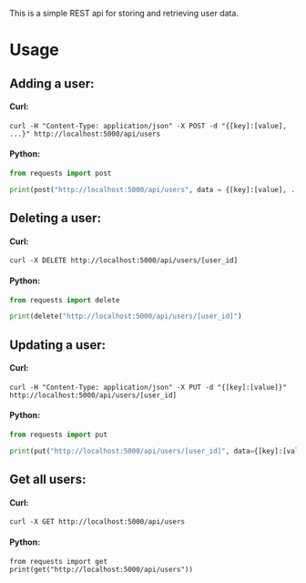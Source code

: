 This is a simple REST api for storing and retrieving user data.

# Usage

## Adding a user:
#### Curl:
```
curl -H "Content-Type: application/json" -X POST -d "{[key]:[value], ...}" http://localhost:5000/api/users
```
#### Python:
```python 
from requests import post

print(post("http://localhost:5000/api/users", data = {[key]:[value], ...}))
```


## Deleting a user:
#### Curl:
```
curl -X DELETE http://localhost:5000/api/users/[user_id]
```
#### Python:
```python 
from requests import delete

print(delete("http://localhost:5000/api/users/[user_id]")
```

## Updating a user:
#### Curl:
```
curl -H "Content-Type: application/json" -X PUT -d "{[key]:[value]}" http://localhost:5000/api/users/[user_id]
```
#### Python:
```python 
from requests import put

print(put("http://localhost:5000/api/users/[user_id]", data={[key]:[value], ...}))
```

## Get all users:
#### Curl:
``` 
curl -X GET http://localhost:5000/api/users
```
#### Python:
``` 
from requests import get
print(get("http://localhost:5000/api/users"))
```
